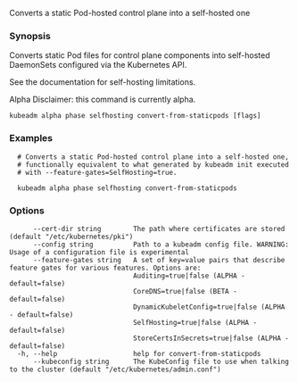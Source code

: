 
Converts a static Pod-hosted control plane into a self-hosted one

### Synopsis

Converts static Pod files for control plane components into self-hosted DaemonSets configured via the Kubernetes API. 

See the documentation for self-hosting limitations. 

Alpha Disclaimer: this command is currently alpha.

```
kubeadm alpha phase selfhosting convert-from-staticpods [flags]
```

### Examples

```
  # Converts a static Pod-hosted control plane into a self-hosted one,
  # functionally equivalent to what generated by kubeadm init executed
  # with --feature-gates=SelfHosting=true.
  
  kubeadm alpha phase selfhosting convert-from-staticpods
```

### Options

```
      --cert-dir string        The path where certificates are stored (default "/etc/kubernetes/pki")
      --config string          Path to a kubeadm config file. WARNING: Usage of a configuration file is experimental
      --feature-gates string   A set of key=value pairs that describe feature gates for various features. Options are:
                               Auditing=true|false (ALPHA - default=false)
                               CoreDNS=true|false (BETA - default=false)
                               DynamicKubeletConfig=true|false (ALPHA - default=false)
                               SelfHosting=true|false (ALPHA - default=false)
                               StoreCertsInSecrets=true|false (ALPHA - default=false)
  -h, --help                   help for convert-from-staticpods
      --kubeconfig string      The KubeConfig file to use when talking to the cluster (default "/etc/kubernetes/admin.conf")
```


